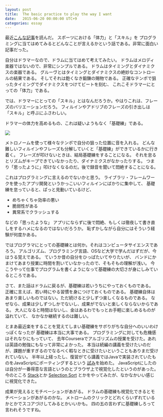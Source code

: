 ```yaml
---
layout: post
title:  The basic practice to play the way I want
date:   2015-06-20 00:00:00 UTC+9
categories: essay
---
```


最近[こんな記事](http://gihyo.jp/dev/serial/01/comparators/0005)を読んだ。
スポーツにおける「体力」と「スキル」を
プログラミングに当てはめてみるとどんなことが言えるかという話である。非常に面白い記事だった。

自分はドラマーなので、ドラムに当てはめて考えてみたい。
ドラムはメロディ楽器ではないので、非常にシンプルである。
ドラムはタイミングとダイナミクスの楽器である。
グルーヴとはタイミングとダイナミクスの絶妙なコントロールの結果である。
そしてそれは飽くなき鍛錬の賜物である。
正確なテンポで狙ったタイミングでダイナミクスをつけてビートを刻む、
これこそドラマーにとっての「体力」である。

では、ドラマーにとっての「スキル」とはなんだろうか。やはりこれは、フレーズのバリエーションだろう。
フィルインやアドリブのフレーズの引き出しは「スキル」と呼ぶにふさわしい。


ドラマーの体力を高めるもの、これは疑いようもなく「基礎練」である。

<img src="http://cdn-ak.f.st-hatena.com/images/fotolife/u/udqn/20150414/20150414164509.jpg">


メトロノームを使って様々なテンポで自分の狙った位置に音を入れる。
どんな難しいフィルインやフレーズも分解していくと「基礎練」ができているかに行き着く。
フレーズが叩けないときは、結局基礎練をすることになる。
それを怠るとリズムがキープできていなかったり、ダイナミクスがなかったりする。
つまり「思ったように」叩けなくなるのだ。後で録音を聞いて悶絶することになる。


これはプログラミングに言えるのでないかと思う。
ライブラリ・フレームワークを使ったアプリ開発というかっこいいフィルインにばかりに集中して、
基礎練を怠っていると、ぱっと見動いているけど、

- めちゃくちゃ効率の悪い
- 脆弱性がある
- 異常系でクラッシュする

などの「思ったような」
アプリにならずに後で悶絶、もしくは徹夜して書き直しをするハメになるのではないだろうか。
恥ずかしながら自分にはそういう経験が何度かある。

 ではプログラマにとっての基礎練とは何か。それはコンピュータサイエンスであろう。
 アルゴリズム、プログラミング言語、OSなど大学で学んだはずだが、今はうる覚えである。
 ていうか昔の自分をひっぱたいてやりたいが、
 バンドにかまけてあまり授業に時間を割いていなかったので、そもそもの理解が浅い。
 今こうやって仕事でプログラムを書くようになって基礎練の大切さが身にしみているところである。


 さて、また話はドラムに戻るが、基礎練は若いうちにやっておくものである。
 正確に言えば、若い時にやる習慣を身につけておくものである。
 基礎練自体はあまり楽しいものではない。ただ続けると少しずつ楽しくなるものである。
 なぜなら、成果は少しずつしかでないし、成果がでないと楽しくならないからである。
 大人になると時間はないし、金はあるわでもっとお手軽に楽しめるものが溢れていて、
 なかなか継続するのは難しい。


 とまあ最近楽をすることを覚えてしまい基礎練をサボりがちな自分へのいいわけっぽくなったが
 基礎練は本当に大事である。
 プログラミングに対しても危機感はそれなりにもっていて、
 去年Courseraでアルゴリズムの授業を受けた。あれは英語の勉強にもなって非常によかった。
 本当は続編の講義を受けたいのだが、課題が重すぎるのでなるべく暇なときに受けたいということもありまだ受けれていない。
 半年以上経ったし、復習がてら講義ではJavaで実装されていたものをJavaScriptにポーティングするという
 [試み](https://github.com/kumabook/kumagorithm)を始めた。
 JavaScriptにしたのは自分が一番得意な言語というのとブラウザ上で視覚化したというのがあった。
 今のところ
 [Stack](http://kumabook.github.io/playground/index.html#stack)とか
 [Selection Sort](http://kumabook.github.io/playground/index.html#selection-sort)
 とかをやってみたが、なかなかいい感じに視覚化できた。

 成果が見えるとモチベーションがあがる。
 ドラムの基礎練も視覚化できるとモチベーションがあがるのかな。
 メトロームのクリックとどれくらいずれているかとかでスコアづけしてみるとかいいかも。
 四の五の言わずに基礎練しろって言われそうですね。
